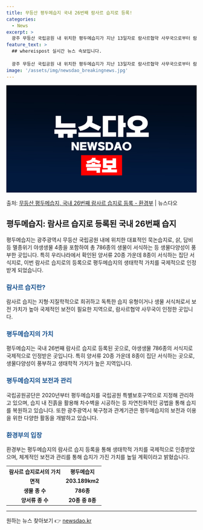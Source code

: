 ```yaml
---
title: 무등산 평두메습지 국내 26번째 람사르 습지로 등록!
categories:
  - News
excerpt: >
  광주 무등산 국립공원 내 위치한 평두메습지가 지난 13일자로 람사르협약 사무국으로부터 람사르습지로 등록됐다.…
feature_text: >
  ## whereispost 실시간 뉴스 속보입니다.

  광주 무등산 국립공원 내 위치한 평두메습지가 지난 13일자로 람사르협약 사무국으로부터 람사르습지로 등록됐다.…
image: '/assets/img/newsdao_breakingnews.jpg'
---
```


![뉴스다오 속보](/assets/img/newsdao_breakingnews.jpg)

<p>출처: <a href="https://newsdao.kr/3813" rel="dofollow">무등산 평두메습지, 국내 26번째 람사르 습지로 등록 - 환경부</a> | 뉴스다오</p>

<h2 data-ke-size="size26">평두메습지: 람사르 습지로 등록된 국내 26번째 습지</h2>
<p data-ke-size="size16">평두메습지는 광주광역시 무등산 국립공원 내에 위치한 대표적인 묵논습지로, 삵, 담비 등 멸종위기 야생생물 4종을 포함하여 총 786종의 생물이 서식하는 등 생물다양성이 풍부한 곳입니다. 특히 우리나라에서 확인된 양서류 20종 가운데 8종이 서식하는 집단 서식지로, 이번 람사르 습지로의 등록으로 평두메습지의 생태학적 가치를 국제적으로 인정받게 되었습니다.</p>

<h3><b><span style="color: #1a5490;">람사르 습지란?</span></b></h3>
<p data-ke-size="size16">람사르 습지는 지형·지질학적으로 희귀하고 독특한 습지 유형이거나 생물 서식처로서 보전 가치가 높아 국제적인 보전이 필요한 지역으로, 람사르협약 사무국이 인정한 곳입니다.</p>

<h3><b><span style="color: #1a5490;">평두메습지의 가치</span></b></h3>
<p data-ke-size="size16">평두메습지는 국내 26번째 람사르 습지로 등록된 곳으로, 야생생물 786종의 서식지로 국제적으로 인정받은 곳입니다. 특히 양서류 20종 가운데 8종이 집단 서식하는 곳으로, 생물다양성이 풍부하고 생태학적 가치가 높은 지역입니다.</p>

<h3><b><span style="color: #1a5490;">평두메습지의 보전과 관리</span></b></h3>
<p data-ke-size="size16">국립공원공단은 2020년부터 평두메습지를 국립공원 특별보호구역으로 지정해 관리하고 있으며, 습지 내 진흙을 활용해 차수벽을 시공하는 등 자연친화적인 공법을 통해 습지를 복원하고 있습니다. 또한 광주광역시 북구청과 관계기관은 평두메습지의 보전과 이용을 위한 다양한 활동을 개발하고 있습니다.</p>

<h3><b><span style="color: #1a5490;">환경부의 입장</span></b></h3>
<p data-ke-size="size16">환경부는 평두메습지의 람사르 습지 등록을 통해 생태학적 가치를 국제적으로 인증받았으며, 체계적인 보전과 관리를 통해 습지가 가진 가치를 높일 계획이라고 밝혔습니다.</p>

<table>
	<tr>
		<th>람사르 습지로서의 가치</th>
		<th>평두메습지</th>
	</tr>
	<tr>
		<td style="text-align: center; height: 17px;"><b>면적</b></td>
		<td style="text-align: center; height: 17px;"><b>203.189km2</b></td>
	</tr>
	<tr>
		<td style="text-align: center; height: 17px;"><b>생물 종 수</b></td>
		<td style="text-align: center; height: 17px;"><b>786종</b></td>
	</tr>
	<tr>
		<td style="text-align: center; height: 17px;"><b>양서류 종 수</b></td>
		<td style="text-align: center; height: 17px;"><b>20종 중 8종</b></td>
	</tr>
</table>
<hr> 

원하는 뉴스 찾아보기 👉 <a href="https://newsdao.kr" rel="dofollow">newsdao.kr</a>


